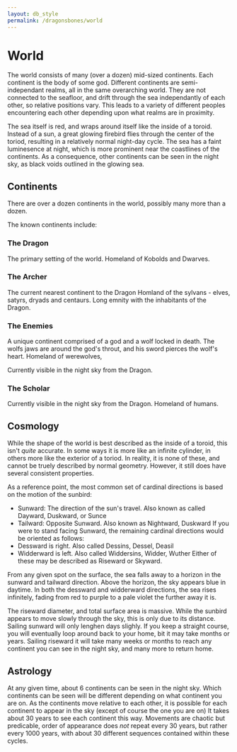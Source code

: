 ```yaml
---
layout: db_style
permalink: /dragonsbones/world
---
```


# World

The world consists of many (over a dozen) mid-sized continents. Each continent is the body of some god.
Different continents are semi-independant realms, all in the same overarching world.
They are not connected to the seafloor, and drift through the sea independantly of each other, so relative positions vary.
This leads to a variety of different peoples encountering each other depending upon what realms are in proximity.

The sea itself is red, and wraps around itself like the inside of a toroid.
Instead of a sun, a great glowing firebird flies through the center of the toriod, resulting in a relatively normal night-day cycle.
The sea has a faint luminesence at night, which is more prominent near the coastlines of the continents.
As a consequence, other continents can be seen in the night sky, as black voids outlined in the glowing sea.

## Continents

There are over a dozen continents in the world, possibly many more than a dozen.


The known continents include:

### The Dragon

The primary setting of the world. Homeland of Kobolds and Dwarves.

### The Archer

The current nearest continent to the Dragon
Homland of the sylvans - elves, satyrs, dryads and centaurs.
Long emnity with the inhabitants of the Dragon.

### The Enemies

A unique continent comprised of a god and a wolf locked in death. The wolfs jaws are around the god's throut, and his sword pierces the wolf's heart.
Homeland of werewolves, 

Currently visible in the night sky from the Dragon.

### The Scholar

Currently visible in the night sky from the Dragon.
Homeland of humans.

## Cosmology

While the shape of the world is best described as the inside of a toroid, this isn't *quite* accurate. In some ways it is more like an infinite cylinder, in others more like the exterior of a toriod.
In reality, it is none of these, and cannot be truely described by normal geometry. However, it still does have several consistent properties.

As a reference point, the most common set of cardinal directions is based on the motion of the sunbird:
 - Sunward: The direction of the sun's travel. Also known as called Dayward, Duskward, or Sunce
 - Tailward: Opposite Sunward. Also known as Nightward, Duskward
If you were to stand facing Sunward, the remaining cardinal directions would be oriented as follows:
 - Dessward is right. Also called Dessins, Dessel, Deasil
 - Widderward is left. Also called Widdersins, Widder, Wuther
Either of these may be described as Riseward or Skyward.

From any given spot on the surface, the sea falls away to a horizon in the sunward and tailward direction. Above the horizon, the sky appears blue in daytime.
In both the dessward and widderward directions, the sea rises infinitely, fading from red to purple to a pale violet the further away it is. 


The riseward diameter, and total surface area is massive.
While the sunbird appears to move slowly through the sky, this is only due to its distance. Sailing sunward will only lenghen days slighly. If you keep a straight course, you will eventually loop around back to your home, bit it may take months or years.
Sailing riseward it will take many weeks or months to reach any continent you can see in the night sky, and many more to return home.

## Astrology

At any given time, about 6 continents can be seen in the night sky.
Which continents can be seen will be different depending on what continent you are on. As the continents move relative to each other, it is possible for each continent to appear in the sky (except of course the one you are on)
It takes about 30 years to see each continent this way. Movements are chaotic but predicable, order of appearance does *not* repeat every 30 years, but rather every 1000 years, with about 30 different sequences contained within these cycles.

